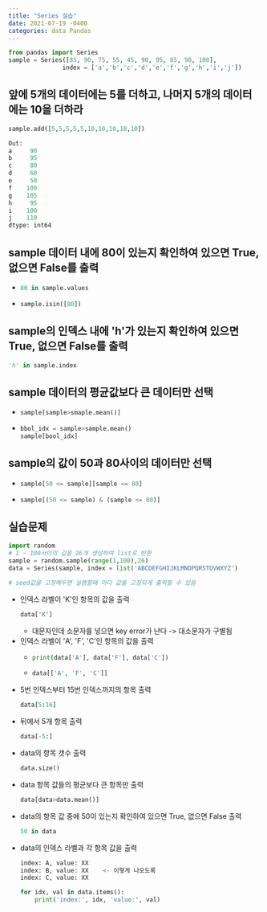 ```yaml
---
title: "Series 실습"
date: 2021-07-19 -0400
categories: data Pandas
---
```


```py  
from pandas import Series  
sample = Series([85, 90, 75, 55, 45, 90, 95, 85, 90, 100], 
               index = ['a','b','c','d','e','f','g','h','i','j'])  
```  

## 앞에 5개의 데이터에는 5를 더하고, 나머지 5개의 데이터에는 10을 더하라  

```py  
sample.add([5,5,5,5,5,10,10,10,10,10])  

Out:  
a     90  
b     95  
c     80  
d     60  
e     50  
f    100  
g    105  
h     95  
i    100  
j    110  
dtype: int64  
```  

## sample 데이터 내에 80이 있는지 확인하여 있으면 True, 없으면 False를 출력  

- ```py  
  80 in sample.values  
  ```  
- ```py  
  sample.isin([80])  
  ```  

## sample의 인덱스 내에 'h'가 있는지 확인하여 있으면 True, 없으면 False를 출력  

```py  
'h' in sample.index  
```  

## sample 데이터의 평균값보다 큰 데이터만 선택  

- ```py  
  sample[sample>smaple.mean()]  
  ```  
  
- ```py  
  bbol_idx = sample>sample.mean()  
  sample[bool_idx]  
  ```  

## sample의 값이 50과 80사이의 데이터만 선택  
- ```py
  sample[50 <= sample][sample <= 80]  
  ```  
- ```py  
  sample[(50 <= sample) & (sample <= 80)]  
  ```  

## 실습문제  

```py  
import random  
# 1 ~ 100사이의 값을 26개 생성하여 list로 반환  
sample = random.sample(range(1,100),26)  
data = Series(sample, index = list('ABCDEFGHIJKLMNOPQRSTUVWXYZ')  

# seed값을 고정해두면 실행할때 마다 값을 고정되게 출력할 수 있음  
```  
- 인덱스 라벨이 'K'인 항목의 값을 출력
  ```py  
  data['K']  
  ```  
  - 대문자인데 소문자를 넣으면 key error가 난다 -> 대소문자가 구별됨  
- 인덱스 라벨이 'A', 'F', 'C'인 항목의 값을 출력  
  * ```py  
    print(data['A'], data['F'], data['C'])  
    ```  
  * ```py  
    data[['A', 'F', 'C']]  
    ```  
- 5번 인덱스부터 15번 인덱스까지의 항목 출력
  ```py  
  data[5:16]  
  ```  
- 뒤에서 5개 항목 출력
  ```py  
  data[-5:]  
  ```  
- data의 항목 갯수 출력
  ```py  
  data.size()  
  ```  
- data 항목 값들의 평균보다 큰 항목만 출력
  ```py  
  data[data>data.mean()]  
  ```  
- data의 항목 값 중에 50이 있는지 확인하여 있으면 True, 없으면 False 출력
  ```py  
  50 in data  
  ```  
- data의 인덱스 라벨과 각 항목 값을 출력  
  ```py 
  index: A, value: XX  
  index: B, value: XX    <- 이렇게 나오도록
  index: C, value: XX  
  ```  
  ```py   
  for idx, val in data.items():  
      print('index:', idx, 'value:', val)  
  ```   
